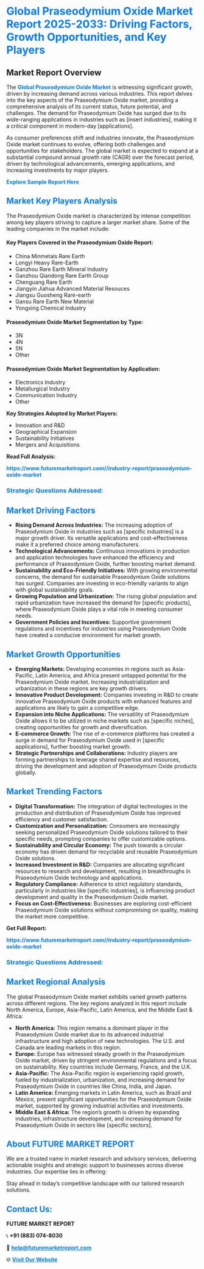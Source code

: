 <h1 style="color: #007BFF;">Global Praseodymium Oxide Market Report 2025-2033: Driving Factors, Growth Opportunities, and Key Players</h1>

<section id="overview">
<h2>Market Report Overview</h2>
<p>The <a href="https://www.futuremarketreport.com//industry-report/praseodymium-oxide-market" style="color: #007BFF; text-decoration: none;"><strong>Global Praseodymium Oxide Market</strong></a> is witnessing significant growth, driven by increasing demand across various industries. This report delves into the key aspects of the Praseodymium Oxide market, providing a comprehensive analysis of its current status, future potential, and challenges. The demand for Praseodymium Oxide has surged due to its wide-ranging applications in industries such as [insert industries], making it a critical component in modern-day [applications].</p>
<p>As consumer preferences shift and industries innovate, the Praseodymium Oxide market continues to evolve, offering both challenges and opportunities for stakeholders. The global market is expected to expand at a substantial compound annual growth rate (CAGR) over the forecast period, driven by technological advancements, emerging applications, and increasing investments by major players.</p>
</section>

<section id="overview">
<p><a href="https://www.futuremarketreport.com//request-sample/reportId=86000" style="color: #007BFF; text-decoration: none;"><strong>Explore Sample Report Here</strong></a></p>
</section>

<section id="key-players">
<h2 style="color: #007BFF;">Market Key Players Analysis</h2>
<p>The Praseodymium Oxide market is characterized by intense competition among key players striving to capture a larger market share. Some of the leading companies in the market include:</p>
<h4>Key Players Covered in the Praseodymium Oxide Report:</h4>
<ul><li>China Minmetals Rare Earth</li><li>Longyi Heavy Rare-Earth</li><li>Ganzhou Rare Earth Mineral Industry</li><li>Ganzhou Qiandong Rare Earth Group</li><li>Chenguang Rare Earth</li><li>Jiangyin Jiahua Advanced Material Resouces</li><li>Jiangsu Guosheng Rare-earth</li><li>Gansu Rare Earth New Material</li><li>Yongxing Chemical Industry</li></ul>
<h4>Praseodymium Oxide Market Segmentation by Type:</h4>
<ul><li>3N</li><li>4N</li><li>5N</li><li>Other</li></ul>

<h4>Praseodymium Oxide Market Segmentation by Application:</h4>
<ul><li>Electronics Industry</li><li>Metallurgical Industry</li><li>Communication Industry</li><li>Other</li></ul>
<p><strong>Key Strategies Adopted by Market Players:</strong></p>
<ul>
<li>Innovation and R&D</li>
<li>Geographical Expansion</li>
<li>Sustainability Initiatives</li>
<li>Mergers and Acquisitions</li>
</ul>
</section>

<section>
<p><strong>Read Full Analysis: </strong></p><a href="https://www.futuremarketreport.com//industry-report/praseodymium-oxide-market" style="color: #007BFF; text-decoration: none;"><strong>https://www.futuremarketreport.com//industry-report/praseodymium-oxide-market</strong></a>
<h3 style="color: #007BFF;">Strategic Questions Addressed:</h3>
</section>

<section id="driving-factors">
<h2 style="color: #007BFF;">Market Driving Factors</h2>
<ul>
<li><strong>Rising Demand Across Industries:</strong> The increasing adoption of Praseodymium Oxide in industries such as [specific industries] is a major growth driver. Its versatile applications and cost-effectiveness make it a preferred choice among manufacturers.</li>
<li><strong>Technological Advancements:</strong> Continuous innovations in production and application technologies have enhanced the efficiency and performance of Praseodymium Oxide, further boosting market demand.</li>
<li><strong>Sustainability and Eco-Friendly Initiatives:</strong> With growing environmental concerns, the demand for sustainable Praseodymium Oxide solutions has surged. Companies are investing in eco-friendly variants to align with global sustainability goals.</li>
<li><strong>Growing Population and Urbanization:</strong> The rising global population and rapid urbanization have increased the demand for [specific products], where Praseodymium Oxide plays a vital role in meeting consumer needs.</li>
<li><strong>Government Policies and Incentives:</strong> Supportive government regulations and incentives for industries using Praseodymium Oxide have created a conducive environment for market growth.</li>
</ul>
</section>

<section id="growth-opportunities">
<h2 style="color: #007BFF;">Market Growth Opportunities</h2>
<ul>
<li><strong>Emerging Markets:</strong> Developing economies in regions such as Asia-Pacific, Latin America, and Africa present untapped potential for the Praseodymium Oxide market. Increasing industrialization and urbanization in these regions are key growth drivers.</li>
<li><strong>Innovative Product Development:</strong> Companies investing in R&D to create innovative Praseodymium Oxide products with enhanced features and applications are likely to gain a competitive edge.</li>
<li><strong>Expansion into Niche Applications:</strong> The versatility of Praseodymium Oxide allows it to be utilized in niche markets such as [specific niches], creating opportunities for growth and diversification.</li>
<li><strong>E-commerce Growth:</strong> The rise of e-commerce platforms has created a surge in demand for Praseodymium Oxide used in [specific applications], further boosting market growth.</li>
<li><strong>Strategic Partnerships and Collaborations:</strong> Industry players are forming partnerships to leverage shared expertise and resources, driving the development and adoption of Praseodymium Oxide products globally.</li>
</ul>
</section>

<section id="trending-factors">
<h2 style="color: #007BFF;">Market Trending Factors</h2>
<ul>
<li><strong>Digital Transformation:</strong> The integration of digital technologies in the production and distribution of Praseodymium Oxide has improved efficiency and customer satisfaction.</li>
<li><strong>Customization and Personalization:</strong> Consumers are increasingly seeking personalized Praseodymium Oxide solutions tailored to their specific needs, prompting companies to offer customizable options.</li>
<li><strong>Sustainability and Circular Economy:</strong> The push towards a circular economy has driven demand for recyclable and reusable Praseodymium Oxide solutions.</li>
<li><strong>Increased Investment in R&D:</strong> Companies are allocating significant resources to research and development, resulting in breakthroughs in Praseodymium Oxide technology and applications.</li>
<li><strong>Regulatory Compliance:</strong> Adherence to strict regulatory standards, particularly in industries like [specific industries], is influencing product development and quality in the Praseodymium Oxide market.</li>
<li><strong>Focus on Cost-Effectiveness:</strong> Businesses are exploring cost-efficient Praseodymium Oxide solutions without compromising on quality, making the market more competitive.</li>
</ul>
</section>

<section>
<p><strong>Get Full Report: </strong></p><a href="https://www.futuremarketreport.com//industry-report/praseodymium-oxide-market" style="color: #007BFF; text-decoration: none;"><strong>https://www.futuremarketreport.com//industry-report/praseodymium-oxide-market</strong></a>
<h3 style="color: #007BFF;">Strategic Questions Addressed:</h3>
</section>


<section id="regional-analysis">
<h2 style="color: #007BFF;">Market Regional Analysis</h2>
<p>The global Praseodymium Oxide market exhibits varied growth patterns across different regions. The key regions analyzed in this report include North America, Europe, Asia-Pacific, Latin America, and the Middle East & Africa:</p>
<ul>
<li><strong>North America:</strong> This region remains a dominant player in the Praseodymium Oxide market due to its advanced industrial infrastructure and high adoption of new technologies. The U.S. and Canada are leading markets in this region.</li>
<li><strong>Europe:</strong> Europe has witnessed steady growth in the Praseodymium Oxide market, driven by stringent environmental regulations and a focus on sustainability. Key countries include Germany, France, and the U.K.</li>
<li><strong>Asia-Pacific:</strong> The Asia-Pacific region is experiencing rapid growth, fueled by industrialization, urbanization, and increasing demand for Praseodymium Oxide in countries like China, India, and Japan.</li>
<li><strong>Latin America:</strong> Emerging markets in Latin America, such as Brazil and Mexico, present significant opportunities for the Praseodymium Oxide market, supported by growing industrial activities and investments.</li>
<li><strong>Middle East & Africa:</strong> The region’s growth is driven by expanding industries, infrastructure development, and increasing demand for Praseodymium Oxide in sectors like [specific sectors].</li>
</ul>
</section>

<footer>
<h2 style="color: #007BFF;">About FUTURE MARKET REPORT</h2>
<p>We are a trusted name in market research and advisory services, delivering actionable insights and strategic support to businesses across diverse industries. Our expertise lies in offering:</p>

<p>Stay ahead in today’s competitive landscape with our tailored research solutions.</p>

<h2 style="color: #007BFF;">Contact Us:</h2>
<p><strong>FUTURE MARKET REPORT</strong></p>
<p>📞 <strong>+91 (883) 074-8030</strong></p>
<p>📧 <strong><a href="mailto:help@futuremarketreport.com" style="color: #007BFF;">help@futuremarketreport.com</a></strong></p>
<p>🌐 <strong><a href="https://www.futuremarketreport.com/" style="color: #007BFF;">Visit Our Website</a></strong></p>
</footer>